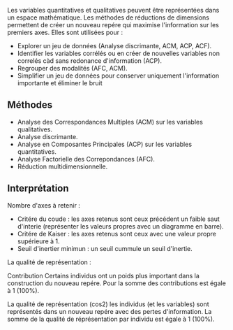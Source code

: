 Les variables quantitatives et qualitatives peuvent être représentées dans un espace mathématique. Les méthodes de réductions de dimensions permettent de créer un nouveau repére qui maximise l'information sur les premiers axes. Elles sont utilisées pour :

* Explorer un jeu de données (Analyse discrimante, ACM, ACP, ACF).
* Identifier les variables corrélés ou en créer de nouvelles variables non correlés càd sans redonance d'information (ACP).
* Regrouper des modalités (AFC, ACM). 
* Simplifier un jeu de données pour conserver uniquement l'information importante et éliminer le bruit

## Méthodes

* Analyse des Correspondances Multiples (ACM) sur les variables qualitatives.
* Analyse discrimante.
* Analyse en Composantes Principales (ACP) sur les variables quantitatives.
* Analyse Factorielle des Correpondances (AFC).
* Réduction multidimensionnelle.

## Interprétation

Nombre d'axes à retenir :

* Critére du coude : les axes retenus sont ceux précédent un faible saut d'interie (représenter les valeurs propres avec un diagramme en barre). 
* Critére de Kaiser : les axes retenus sont ceux avec une valeur propre supérieure à 1.
* Seuil d'inertier minimun : un seuil cummule un seuil d'inertie.

La qualité de représentation : 

Contribution Certains individus ont un poids plus important dans la construction du nouveau repére. Pour la somme des contributions est égale à 1 (100%).

La qualité de représentation (cos2) les individus (et les variables) sont représentés dans un nouveau repére avec des pertes d'information. La somme de la qualité de réprésentation par individu est égale à 1 (100%). 